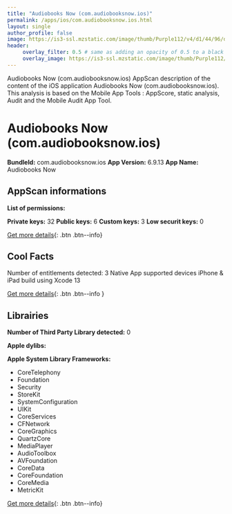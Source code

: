 ```yaml
---
title: "Audiobooks Now (com.audiobooksnow.ios)"
permalink: /apps/ios/com.audiobooksnow.ios.html
layout: single
author_profile: false
image: https://is3-ssl.mzstatic.com/image/thumb/Purple112/v4/d1/44/96/d1449665-247a-3e18-718f-14de96f3f3e8/AppIcon-0-0-1x_U007emarketing-0-0-0-10-0-0-sRGB-0-0-0-GLES2_U002c0-512MB-85-220-0-0.png/512x512bb.jpg
header: 
     overlay_filter: 0.5 # same as adding an opacity of 0.5 to a black background
     overlay_image: https://is3-ssl.mzstatic.com/image/thumb/Purple112/v4/d1/44/96/d1449665-247a-3e18-718f-14de96f3f3e8/AppIcon-0-0-1x_U007emarketing-0-0-0-10-0-0-sRGB-0-0-0-GLES2_U002c0-512MB-85-220-0-0.png/512x512bb.jpg
---
```

Audiobooks Now (com.audiobooksnow.ios) AppScan description of the content of the iOS application Audiobooks Now (com.audiobooksnow.ios). This analysis is based on the Mobile App Tools : AppScore, static analysis, Audit and the Mobile Audit App Tool.

# Audiobooks Now (com.audiobooksnow.ios)

**BundleId:** com.audiobooksnow.ios
**App Version:** 6.9.13
**App Name:** Audiobooks Now


## AppScan informations 

**List of permissions:** 
  
  
**Private keys:** 32
**Public keys:** 6
**Custom keys:** 3
**Low securit keys:** 0
  
[Get more details](/pricing.html){: .btn .btn--info}

## Cool Facts

Number of entitlements detected: 3
Native App
supported devices iPhone & iPad
build using Xcode 13
  
[Get more details](/pricing.html){: .btn .btn--info }

## Librairies 
**Number of Third Party Library detected:** 0


**Apple dylibs:**


**Apple System Library Frameworks:**
- CoreTelephony
- Foundation
- Security
- StoreKit
- SystemConfiguration
- UIKit
- CoreServices
- CFNetwork
- CoreGraphics
- QuartzCore
- MediaPlayer
- AudioToolbox
- AVFoundation
- CoreData
- CoreFoundation
- CoreMedia
- MetricKit


  
[Get more details](/pricing.html){: .btn .btn--info}

